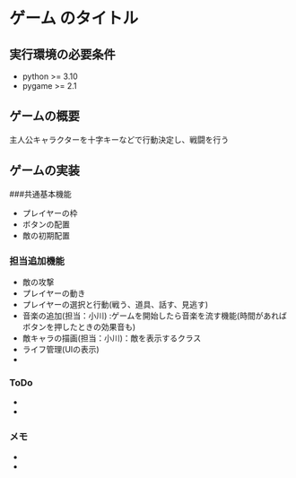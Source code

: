# ゲーム のタイトル
## 実行環境の必要条件
* python >= 3.10
* pygame >= 2.1

## ゲームの概要
主人公キャラクターを十字キーなどで行動決定し、戦闘を行う

## ゲームの実装
###共通基本機能
* プレイヤーの枠
* ボタンの配置
* 敵の初期配置
### 担当追加機能
* 敵の攻撃
* プレイヤーの動き
* プレイヤーの選択と行動(戦う、道具、話す、見逃す)
* 音楽の追加(担当：小川) :ゲームを開始したら音楽を流す機能(時間があればボタンを押したときの効果音も)
* 敵キャラの描画(担当：小川)：敵を表示するクラス
* ライフ管理(UIの表示)
* 
### ToDo
-
- 
### メモ
* 
* 
